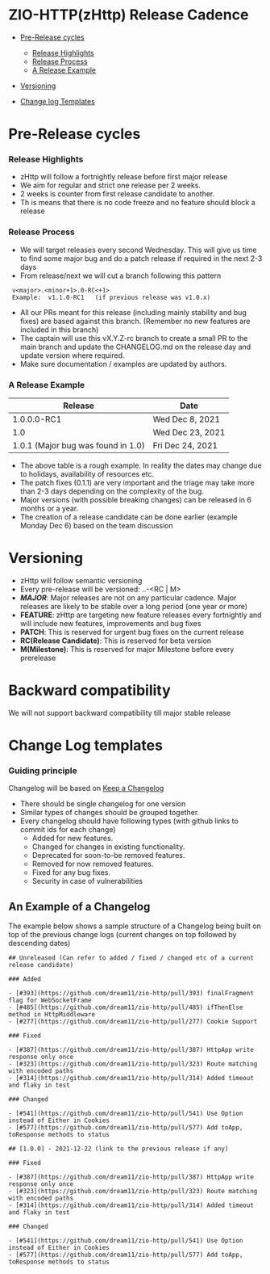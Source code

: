 # ZIO-HTTP(zHttp) Release Cadence

- [Pre-Release cycles](#pre-release-cycles)
    - [Release Highlights](#release-highlights)
    - [Release Process](#release-process)
    - [A Release Example](#a-release-example)

- [Versioning](#versioning)
- [Change log Templates](#change-log-templates-wip---example-will-be-added)

# Pre-Release cycles

### Release Highlights
* zHttp will follow a fortnightly release before first major release
* We aim for regular and strict one release per 2 weeks.
* 2 weeks is counter from first release candidate to another.
* Th is means that there is no code freeze and no feature should block a release

### Release Process
* We will target releases every second Wednesday. This will give us time to find some major bug and do a patch release if required in the next 2-3 days
* From release/next we will cut a branch following this pattern 	
```  
 v<major>.<minor+1>.0-RC<+1>
 Example:  v1.1.0-RC1   (if previous release was v1.0.x) 
```
* All our PRs meant for this release (including mainly stability and bug fixes) are based against this branch. (Remember no new features are included in this branch)
* The captain will use this vX.Y.Z-rc branch to create a small PR to the main branch and update the CHANGELOG.md on the release day and update version where required.
* Make sure documentation / examples are updated by authors.

### A Release Example
| **Release**    | **Date**         |
| ----------- | ----------- |
| 1.0.0.0-RC1       | Wed Dec 8, 2021       |
| 1.0   | Wed Dec 23, 2021        |
| 1.0.1 (Major bug was found in 1.0)| Fri Dec 24, 2021|

* The above table is a rough example. In reality the dates may change due to holidays, availability of resources etc.
* The patch fixes (0.1.1) are very important and the triage may take more than 2-3 days depending on the complexity of the bug.
* Major versions (with possible breaking changes) can be released in 6 months or a year.
* The creation of a release candidate can be done earlier (example Monday Dec 6)  based on the team discussion

# Versioning
* zHttp will follow semantic versioning
* Every pre-release will be versioned: <MAJOR>.<FEATURE>.<PATCH>-<RC | M>
* ***MAJOR***: Major releases are not on any particular cadence. Major releases are likely to be stable over a long period (one year or more)
* **FEATURE**: zHttp are targeting new feature releases every fortnightly and will include new features, improvements and bug fixes
* **PATCH**: This is reserved for urgent bug fixes on the current release
* **RC(Release Candidate)**: This is reserved for beta version
* **M(Milestone)**: This is reserved for major Milestone before every prerelease

# Backward compatibility
We will not support backward compatibility till major stable release

# Change Log templates 
### Guiding principle

Changelog will be based on [Keep a Changelog](http://keepachangelog.com/en/1.0.0/)
* There should be single changelog for one version
* Similar types of changes should be grouped together.
* Every changelog should have following types (with github links to commit ids for each change)
  * Added for new features.
  * Changed for changes in existing functionality.
  * Deprecated for soon-to-be removed features.
  * Removed for now removed features.
  * Fixed for any bug fixes.
  * Security in case of vulnerabilities
    
## An Example of a Changelog
The example below shows a sample structure of a Changelog being built on top of the previous change logs (current changes on top followed by descending dates)     
```
## Unreleased (Can refer to added / fixed / changed etc of a current release candidate)

### Added

- [#393](https://github.com/dream11/zio-http/pull/393) finalFragment flag for WebSocketFrame 
- [#485](https://github.com/dream11/zio-http/pull/485) ifThenElse method in HttpMiddleware
- [#277](https://github.com/dream11/zio-http/pull/277) Cookie Support

### Fixed

- [#387](https://github.com/dream11/zio-http/pull/387) HttpApp write response only once
- [#323](https://github.com/dream11/zio-http/pull/323) Route matching with encoded paths
- [#314](https://github.com/dream11/zio-http/pull/314) Added timeout and flaky in test

### Changed

- [#541](https://github.com/dream11/zio-http/pull/541) Use Option instead of Either in Cookies
- [#577](https://github.com/dream11/zio-http/pull/577) Add toApp, toResponse methods to status

## [1.0.0] - 2021-12-22 (link to the previous release if any) 

### Fixed

- [#387](https://github.com/dream11/zio-http/pull/387) HttpApp write response only once
- [#323](https://github.com/dream11/zio-http/pull/323) Route matching with encoded paths
- [#314](https://github.com/dream11/zio-http/pull/314) Added timeout and flaky in test

### Changed

- [#541](https://github.com/dream11/zio-http/pull/541) Use Option instead of Either in Cookies
- [#577](https://github.com/dream11/zio-http/pull/577) Add toApp, toResponse methods to status
```

